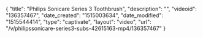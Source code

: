 {
    "title": "Philips Sonicare Series 3 Toothbrush",
    "description": "",
    "videoid": "136357467",
    "date_created": "1515003634",
    "date_modified": "1515544414",
    "type": "captivate",
    "layout": "video",
    "url": "\/v\/philipssonicare-series3-subs-42615163-mp4\/136357467"
}